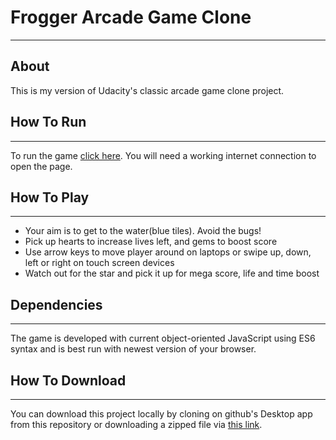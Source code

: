 # Frogger Arcade Game Clone
---

## About

This is my version of Udacity's classic arcade game clone project.

## How To Run
---
To run the game [click here](https://jaym97.github.io/Frogger_Remake/). You will need a working internet connection to open the page.

## How To Play
---
* Your aim is to get to the water(blue tiles). Avoid the bugs!
* Pick up hearts to increase lives left, and gems to boost score
* Use arrow keys to move player around on laptops or swipe up, down, left or right on touch screen devices
* Watch out for the star and pick it up for mega score, life and time boost

## Dependencies
---
The game is developed with current object-oriented JavaScript using ES6 syntax and is best run with newest version of your browser.

## How To Download
---
You can download this project locally by cloning on github's Desktop app from this repository or downloading a zipped file via [this link](https://jaym97.github.io/Frogger_Remake/archive/master.zip).